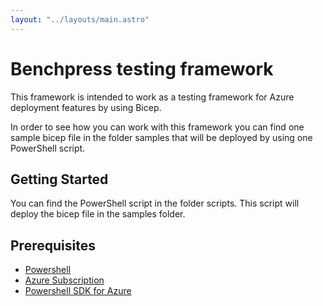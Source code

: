 ```yaml
---
layout: "../layouts/main.astro"
---
```

# Benchpress testing framework

This framework is intended to work as a testing framework for Azure deployment features by using Bicep.

In order to see how you can work with this framework you can find one sample bicep file in the folder samples that will be deployed by using one PowerShell script.

## Getting Started

You can find the PowerShell script in the folder scripts. This script will deploy the bicep file in the samples folder.

## Prerequisites

* [Powershell](https://docs.microsoft.com/en-us/powershell/scripting/install/installing-powershell?view=powershell-7.1)
* [Azure Subscription](https://azure.microsoft.com/en-us/free/)
* [Powershell SDK for Azure](https://docs.microsoft.com/en-us/powershell/azure/install-az-ps?view=azps-6.4.0)
